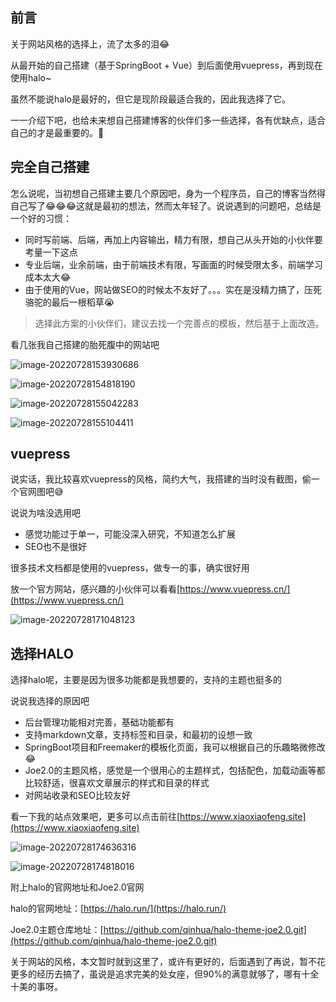 ## 前言

关于网站风格的选择上，流了太多的泪😂

从最开始的自己搭建（基于SpringBoot + Vue）到后面使用vuepress，再到现在使用halo~

虽然不能说halo是最好的，但它是现阶段最适合我的，因此我选择了它。

一一介绍下吧，也给未来想自己搭建博客的伙伴们多一些选择，各有优缺点，适合自己的才是最重要的。🐾

## 完全自己搭建

怎么说呢，当初想自己搭建主要几个原因吧，身为一个程序员，自己的博客当然得自己写了😂😂😂这就是最初的想法，然而太年轻了。说说遇到的问题吧，总结是一个好的习惯：

* 同时写前端、后端，再加上内容输出，精力有限，想自己从头开始的小伙伴要考量一下这点
* 专业后端，业余前端，由于前端技术有限，写画面的时候受限太多，前端学习成本太大😂
* 由于使用的Vue，网站做SEO的时候太不友好了。。。实在是没精力搞了，压死骆驼的最后一根稻草😭

> 选择此方案的小伙伴们，建议去找一个完善点的模板，然后基于上面改造。

看几张我自己搭建的胎死腹中的网站吧

![image-20220728153930686](https://s2.loli.net/2022/07/28/hTRYSCEXIJyAKtn.png)

![image-20220728154818190](https://s2.loli.net/2022/07/28/xtwJPuA4qyfng1r.png)

![image-20220728155042283](https://s2.loli.net/2022/07/28/6QOcsfhvz1aoxmp.png)

![image-20220728155104411](https://s2.loli.net/2022/07/28/yXTtFhHUMAZfSQN.png)



## vuepress

说实话，我比较喜欢vuepress的风格，简约大气，我搭建的当时没有截图，偷一个官网图吧😅

说说为啥没选用吧

* 感觉功能过于单一，可能没深入研究，不知道怎么扩展
* SEO也不是很好

很多技术文档都是使用的vuepress，做专一的事，确实很好用

放一个官方网站，感兴趣的小伙伴可以看看[https://www.vuepress.cn/](https://www.vuepress.cn/)

![image-20220728171048123](https://s2.loli.net/2022/07/28/FcVTH7i4d26ahlM.png)

## 选择HALO

选择halo呢，主要是因为很多功能都是我想要的，支持的主题也挺多的

说说我选择的原因吧

* 后台管理功能相对完善，基础功能都有
* 支持markdown文章，支持标签和目录，和最初的设想一致
* SpringBoot项目和Freemaker的模板化页面，我可以根据自己的乐趣略微修改😂
* Joe2.0的主题风格，感觉是一个很用心的主题样式，包括配色，加载动画等都比较舒适，很喜欢文章展示的样式和目录的样式
* 对网站收录和SEO比较友好

看一下我的站点效果吧，更多可以点击前往[https://www.xiaoxiaofeng.site](https://www.xiaoxiaofeng.site)

![image-20220728174636316](https://s2.loli.net/2022/07/28/MnjszCGI6pKv3Sq.png)

![image-20220728174818016](https://s2.loli.net/2022/07/28/i2rmbRW1etoTS3w.png)

附上halo的官网地址和Joe2.0官网

halo的官网地址：[https://halo.run/](https://halo.run/)

Joe2.0主题仓库地址：[https://github.com/qinhua/halo-theme-joe2.0.git](https://github.com/qinhua/halo-theme-joe2.0.git)

关于网站的风格，本文暂时就到这里了，或许有更好的，后面遇到了再说，暂不花更多的经历去搞了，虽说是追求完美的处女座，但90%的满意就够了，哪有十全十美的事呀。

